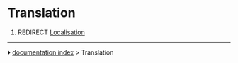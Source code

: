 # Translation
1.  REDIRECT [Localisation](Localisation.md)



---
⏵ [documentation index](../README.md) > Translation

